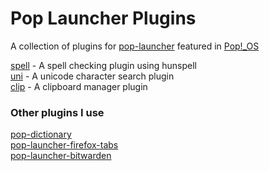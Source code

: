 # Pop Launcher Plugins
A collection of plugins for [pop-launcher](https://github.com/pop-os/launcher) featured in [Pop!_OS](https://pop.system76.com/)

[spell](https://github.com/FarisRedza/pop-launcher-plugin-spell) - A spell checking plugin using hunspell\
[uni](https://github.com/FarisRedza/pop-launcher-plugin-uni) - A unicode character search plugin\
[clip](https://github.com/FarisRedza/pop-launcher-plugin-spell-clip) - A clipboard manager plugin

### Other plugins I use
[pop-dictionary](https://github.com/canadaduane/pop-dictionary)\
[pop-launcher-firefox-tabs](https://github.com/rcastill/pop-launcher-firefox-tabs)\
[pop-launcher-bitwarden](https://github.com/denogio/pop-launcher-bitwarden)
